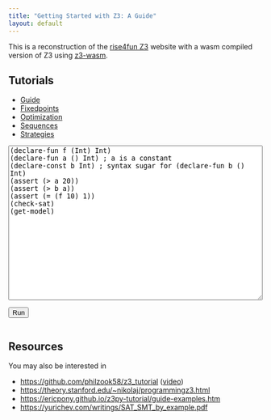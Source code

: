 ```yaml
---
title: "Getting Started with Z3: A Guide"
layout: default
---
```


<script src="coi-serviceworker.js"></script>
<script src="out/z3.js"> </script>
<script src="helper.js"> </script> 

This is a reconstruction of the [rise4fun Z3](https://web.archive.org/web/20210119175613/https://rise4fun.com/Z3/tutorial/guide) website with a wasm compiled version of Z3 using [z3-wasm](https://github.com/bramvdbogaerde/z3-wasm).


## Tutorials

- [Guide](guide.html)
- [Fixedpoints](fixedpoint.html)
- [Optimization](optimization.html)
- [Sequences](sequences.html)
- [Strategies](strategies.html)


<textarea id="z3_input" rows=20 style="width:100%">
(declare-fun f (Int) Int)
(declare-fun a () Int) ; a is a constant
(declare-const b Int) ; syntax sugar for (declare-fun b () Int)
(assert (> a 20))
(assert (> b a))
(assert (= (f 10) 1))
(check-sat)
(get-model)
</textarea>
<button onclick="run_id('z3_input','z3_result')">Run</button>
<br>
<code id="z3_result" style="white-space:pre-wrap"> </code>

## Resources
You may also be interested in 

- <https://github.com/philzook58/z3_tutorial> ([video](https://www.youtube.com/watch?v=56IIrBZy9Rc&feature=youtu.be&ab_channel=BroadInstitute))
- <https://theory.stanford.edu/~nikolaj/programmingz3.html>
- <https://ericpony.github.io/z3py-tutorial/guide-examples.htm>
- <https://yurichev.com/writings/SAT_SMT_by_example.pdf>

